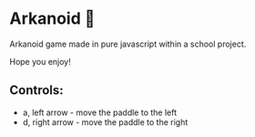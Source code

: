 # Arkanoid :space_invader: 

Arkanoid game made in pure javascript within a school project.

Hope you enjoy!

## Controls:
- a, left arrow - move the paddle to the left
- d, right arrow - move the paddle to the right 
